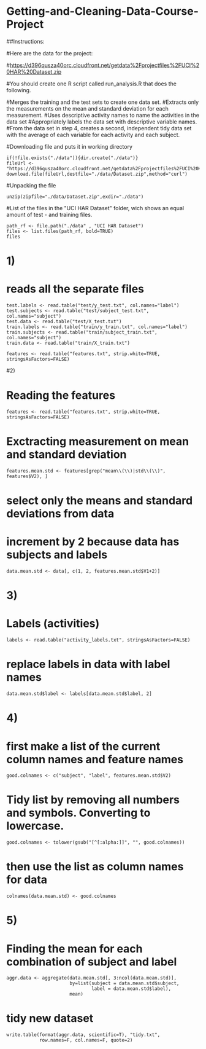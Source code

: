 # Getting-and-Cleaning-Data-Course-Project
##Instructions:

#Here are the data for the project:

#https://d396qusza40orc.cloudfront.net/getdata%2Fprojectfiles%2FUCI%20HAR%20Dataset.zip

#You should create one R script called run_analysis.R that does the following.

#Merges the training and the test sets to create one data set.
#Extracts only the measurements on the mean and standard deviation for each measurement.
#Uses descriptive activity names to name the activities in the data set
#Appropriately labels the data set with descriptive variable names.
#From the data set in step 4, creates a second, independent tidy data set with the average of each variable for each activity and each subject.



#Downloading file and puts it in working directory
```{r download file}
if(!file.exists("./data")){dir.create("./data")}
fileUrl <- "https://d396qusza40orc.cloudfront.net/getdata%2Fprojectfiles%2FUCI%20HAR%20Dataset.zip"
download.file(fileUrl,destfile="./data/Dataset.zip",method="curl")
```
#Unpacking the file
```{r Unzip}
unzip(zipfile="./data/Dataset.zip",exdir="./data")
```
#List of the files in the "UCI HAR Dataset" folder, wich shows an equal amount of test - and training files.
```{r location}
path_rf <- file.path("./data" , "UCI HAR Dataset")
files <- list.files(path_rf, bold=TRUE)
files
```

# 1)
# reads all the separate files
```{r read}
test.labels <- read.table("test/y_test.txt", col.names="label")
test.subjects <- read.table("test/subject_test.txt", col.names="subject")
test.data <- read.table("test/X_test.txt")
train.labels <- read.table("train/y_train.txt", col.names="label")
train.subjects <- read.table("train/subject_train.txt", col.names="subject")
train.data <- read.table("train/X_train.txt")

features <- read.table("features.txt", strip.white=TRUE, stringsAsFactors=FALSE)
```

#2)
# Reading the features 
```{r features}
features <- read.table("features.txt", strip.white=TRUE, stringsAsFactors=FALSE)
```

# Exctracting measurement on mean and standard deviation
```{r exctract}
features.mean.std <- features[grep("mean\\(\\)|std\\(\\)", features$V2), ]
```

# select only the means and standard deviations from data
# increment by 2 because data has subjects and labels
```{r means and std dev}
data.mean.std <- data[, c(1, 2, features.mean.std$V1+2)]
```

# 3)
# Labels (activities)
```{r labels}
labels <- read.table("activity_labels.txt", stringsAsFactors=FALSE)
```
# replace labels in data with label names
```{r names}
data.mean.std$label <- labels[data.mean.std$label, 2]
```

# 4)
# first make a list of the current column names and feature names
```{r list names}
good.colnames <- c("subject", "label", features.mean.std$V2)
```

# Tidy list by removing all numbers and symbols. Converting to lowercase.
```{r tidy list}
good.colnames <- tolower(gsub("[^[:alpha:]]", "", good.colnames))
```

# then use the list as column names for data
```{r tidy list as column names}
colnames(data.mean.std) <- good.colnames
```

# 5)
# Finding the mean for each combination of subject and label
```{r aggregate}
aggr.data <- aggregate(data.mean.std[, 3:ncol(data.mean.std)],
                       by=list(subject = data.mean.std$subject, 
                               label = data.mean.std$label),
                       mean)
```

# tidy new dataset
```{r aggregate}
write.table(format(aggr.data, scientific=T), "tidy.txt",
            row.names=F, col.names=F, quote=2)
```
